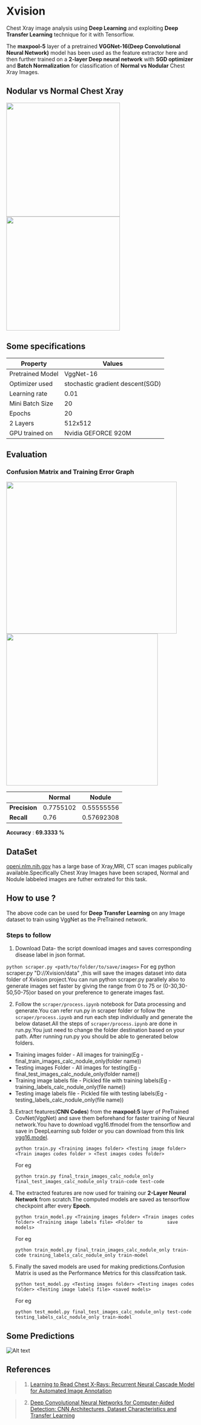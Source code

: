 # Xvision

Chest Xray image analysis using **Deep Learning** and  exploiting **Deep Transfer Learning** technique for it with Tensorflow.

The **maxpool-5** layer of a pretrained **VGGNet-16(Deep Convolutional Neural Network)** model has been used as the feature extractor here and then further trained on a **2-layer Deep neural network** with **SGD optimizer** and **Batch Normalization** for classification of **Normal vs Nodular** Chest Xray Images.

## Nodular vs Normal Chest Xray
<img src="https://github.csc.com/ATD/mriXvision/blob/master/image/node.jpg" width="300" height="300" />
<img src="https://github.csc.com/ATD/mriXvision/blob/master/image/normal.jpg" width="300" height="300" />

## Some specifications

| Property      |Values         |
| ------------- | ------------- |
| Pretrained Model | VggNet-16  |
| Optimizer used  | stochastic gradient descent(SGD)  |
| Learning rate  | 0.01|  
|Mini Batch Size| 20 |
| Epochs | 20 |
|2 Layers| 512x512 |
|GPU trained on| Nvidia GEFORCE 920M|

## Evaluation
### Confusion Matrix and Training Error Graph

<img src="https://github.csc.com/ATD/mriXvision/blob/master/image/cfm.jpg" width="450" height="400" />
<img src="https://github.csc.com/ATD/mriXvision/blob/master/image/nodule.jpg" width="400" height="400" />

|     |  **Normal** | **Nodule** |
|------|---------|---------|
| **Precision**| 0.7755102| 0.55555556 |
|**Recall**| 0.76 | 0.57692308 |

**Accuracy** : **69.3333 %**

## DataSet
[openi.nlm.nih.gov](https://openi.nlm.nih.gov/gridquery.php?q=&it=x,xg&sub=x&m=1&n=101) has a large base of Xray,MRI, CT scan images publically available.Specifically Chest Xray Images have been scraped, Normal and Nodule labbeled images are futher extrated for this task.

## How to use ?
The above code can be used for **Deep Transfer Learning** on any Image dataset to train using VggNet as the PreTrained network. 
### Steps to follow 

1. Download Data- the script download images and saves corresponding disease label in json format.

  ```python scraper.py <path/to/folder/to/save/images>```
  For eg python scraper.py "D://Xvision/data" ,this will save the images dataset into data folder of Xvision project.You can run python scraper.py parallely also to generate images set faster by giving the range from 0 to 75 or (0-30,30-50,50-75)or based on your preference to generate images fast.

2. Follow the ```scraper/process.ipynb``` notebook for Data processing and generate.You can refer run.py in scraper folder or follow the ```scraper/process.ipynb``` and run each step individually and generate the below dataset.All the steps of ```scraper/process.ipynb``` are done in run.py.You just need to change the folder destination based on your path.
After running run.py you should be able to generated below folders.

  * Training images folder - All images for training(Eg - final_train_images_calc_nodule_only(folder name))
  * Testing images Folder - All images for testing(Eg - final_test_images_calc_nodule_only(folder name))
  * Training image labels file - Pickled file with training labels(Eg - training_labels_calc_nodule_only(file name))
  * Testing image labels file - Pickled file with testing labels(Eg - testing_labels_calc_nodule_only(file name))

3. Extract features(**CNN Codes**) from the **maxpool:5** layer of PreTrained CovNet(VggNet) and save them beforehand for faster training of Neural network.You have to download vgg16.tfmodel from the tensorflow and save in DeepLearning sub folder or you can download from this link [vgg16.model](https://s3.amazonaws.com/cadl/models/vgg16.tfmodel).

    ```python train.py <Training images folder> <Testing image folder> <Train images codes folder > <Test images codes folder>```

    For eg 

    ```python train.py final_train_images_calc_nodule_only final_test_images_calc_nodule_only train-code test-code```

4.  The extracted features are now used for training our **2-Layer Neural Network** from scratch.The computed models are saved as tensorflow checkpoint after every **Epoch**.

    ```python train_model.py <Training images folder> <Train images codes folder> <Training image labels file> <Folder to         save models>```
    
    For eg 

    ```python train_model.py final_train_images_calc_nodule_only train-code training_labels_calc_nodule_only train-model```

5.  Finally the saved models are used for making predictions.Confusion Matrix is used as the Performance Metrics for this classifcation task.
    
    ```python test_model.py <Testing images folder> <Testing images codes folder> <Testing image labels file> <saved models>```

    For eg

    ```python test_model.py final_test_images_calc_nodule_only test-code testing_labels_calc_nodule_only train-model```
    
    
    
## Some Predictions

![Alt text](https://github.csc.com/ATD/mriXvision/blob/master/image/pred.jpg "Optional Title")

## References

> 1. [Learning to Read Chest X-Rays: Recurrent Neural Cascade Model for Automated Image Annotation](https://arxiv.org/pdf/1603.08486.pdf)

> 2. [Deep Convolutional Neural Networks for Computer-Aided Detection: CNN Architectures,
Dataset Characteristics and Transfer Learning](https://arxiv.org/pdf/1602.03409.pdf)
